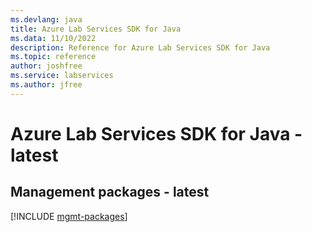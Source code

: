 ```yaml
---
ms.devlang: java
title: Azure Lab Services SDK for Java
ms.data: 11/10/2022
description: Reference for Azure Lab Services SDK for Java
ms.topic: reference
author: joshfree
ms.service: labservices
ms.author: jfree
---
```

# Azure Lab Services SDK for Java - latest

## Management packages - latest
[!INCLUDE [mgmt-packages](lab-services-mgmt-index.md)]